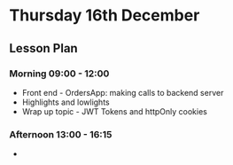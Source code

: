 # Thursday 16th December

## Lesson Plan

### Morning 09:00 - 12:00

+ Front end - OrdersApp: making calls to backend server
+ Highlights and lowlights
+ Wrap up topic - JWT Tokens and httpOnly cookies

### Afternoon 13:00 - 16:15

+ 
